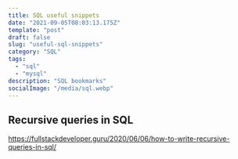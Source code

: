 ```yaml
---
title: SQL useful snippets
date: "2021-09-05T08:03:13.175Z"
template: "post"
draft: false
slug: "useful-sql-snippets"
category: "SQL"
tags:
  - "sql"
  - "mysql"
description: "SQL bookmarks"
socialImage: "/media/sql.webp"
---
```


## Recursive queries in SQL

https://fullstackdeveloper.guru/2020/06/06/how-to-write-recursive-queries-in-sql/

